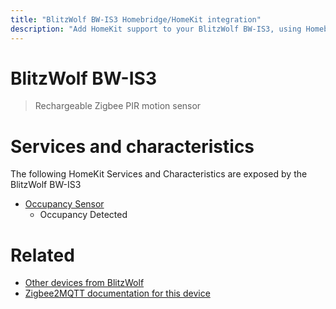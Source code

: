 ```yaml
---
title: "BlitzWolf BW-IS3 Homebridge/HomeKit integration"
description: "Add HomeKit support to your BlitzWolf BW-IS3, using Homebridge, Zigbee2MQTT and homebridge-z2m."
---
```

<!---
This file has been GENERATED using src/docgen/docgen.ts
DO NOT EDIT THIS FILE MANUALLY!
-->
# BlitzWolf BW-IS3
> Rechargeable Zigbee PIR motion sensor


# Services and characteristics
The following HomeKit Services and Characteristics are exposed by
the BlitzWolf BW-IS3

* [Occupancy Sensor](../../sensors.md)
  * Occupancy Detected


# Related
* [Other devices from BlitzWolf](../index.md#blitzwolf)
* [Zigbee2MQTT documentation for this device](https://www.zigbee2mqtt.io/devices/BW-IS3.html)